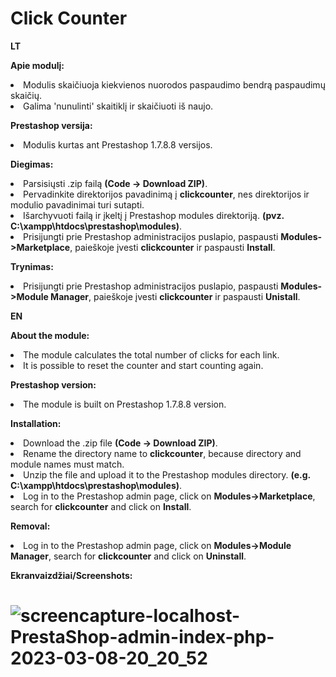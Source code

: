 # Click Counter
 
 <b> LT </b>
 
 <b> Apie modulį: </b>
<li> Modulis skaičiuoja kiekvienos nuorodos paspaudimo bendrą paspaudimų skaičių.
<li> Galima 'nunulinti' skaitiklį ir skaičiuoti iš naujo.

<b> Prestashop versija: </b>
<li> Modulis kurtas ant Prestashop 1.7.8.8 versijos.

<b> Diegimas: </b>
<li> Parsisiųsti .zip failą <b>(Code -> Download ZIP)</b>.
<li> Pervadinkite direktorijos pavadinimą į <b>clickcounter</b>, nes direktorijos ir modulio pavadinimai turi sutapti.
<li> Išarchyvuoti failą ir įkeltį į Prestashop modules direktoriją. <b>(pvz. C:\xampp\htdocs\prestashop\modules)</b>.
<li> Prisijungti prie Prestashop administracijos puslapio, paspausti <b>Modules->Marketplace</b>, paieškoje įvesti <b>clickcounter</b> ir paspausti <b>Install</b>.

<b> Trynimas: </b>
<li>  Prisijungti prie Prestashop administracijos puslapio, paspausti <b>Modules->Module Manager</b>, paieškoje įvesti <b>clickcounter</b> ir paspausti <b>Unistall</b>.

<b> EN </b>

<b>About the module: </b>
<li>The module calculates the total number of clicks for each link.
<li>It is possible to reset the counter and start counting again.

<b>Prestashop version:</b>
<li>The module is built on Prestashop 1.7.8.8 version.

<b>Installation: </b>
<li>Download the .zip file <b>(Code -> Download ZIP)</b>.
<li>Rename the directory name to <b>clickcounter</b>, because directory and module names must match.
<li>Unzip the file and upload it to the Prestashop modules directory. <b>(e.g. C:\xampp\htdocs\prestashop\modules)</b>.
<li>Log in to the Prestashop admin page, click on <b>Modules->Marketplace</b>, search for <b>clickcounter</b> and click on <b>Install</b>.

<b>Removal: </b>
<li>Log in to the Prestashop admin page, click on <b>Modules->Module Manager</b>, search for <b>clickcounter</b> and click on <b>Uninstall</b>.

<b> Ekranvaizdžiai/Screenshots: </b>
# ![screencapture-localhost-PrestaShop-admin-index-php-2023-03-08-20_20_52](https://user-images.githubusercontent.com/107037107/223799277-b242aeb2-b7a1-4965-8b08-9c2566290b69.png)
